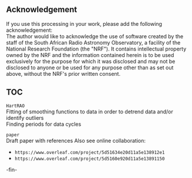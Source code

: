 ## Acknowledgement
If you use this processing in your work, please add the following acknowledgement:    
The author would like to acknowledge the use of software created by the staff of the South African Radio Astronomy Observatory,
a facility of the National Research Foundation (the "NRF").
It contains intellectual property owned by the NRF and the information contained herein is to be used exclusively for the purpose
for which it was disclosed and may not be disclosed to anyone or be used for any purpose other than as set out above, without the
NRF's prior written consent.


## TOC
`HartRAO`     
Fitting of smoothing functions to data in order to detrend data and/or identify outliers     
Finding periods for data cycles

`paper`      
Draft paper with references
Also see online collaboration:      
* `https://www.overleaf.com/project/5d51634e20d11a5e138912e1`
* `https://www.overleaf.com/project/5d5160e920d11a5e13891150`


-fin-
